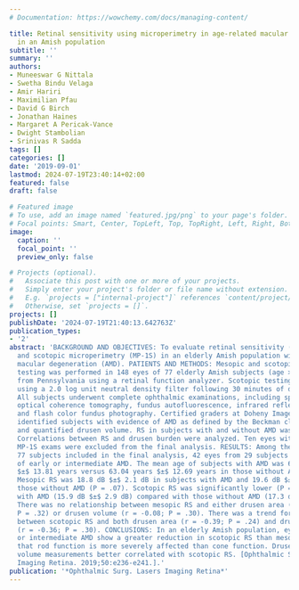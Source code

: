 ```yaml
---
# Documentation: https://wowchemy.com/docs/managing-content/

title: Retinal sensitivity using microperimetry in age-related macular degeneration
  in an Amish population
subtitle: ''
summary: ''
authors:
- Muneeswar G Nittala
- Swetha Bindu Velaga
- Amir Hariri
- Maximilian Pfau
- David G Birch
- Jonathan Haines
- Margaret A Pericak-Vance
- Dwight Stambolian
- Srinivas R Sadda
tags: []
categories: []
date: '2019-09-01'
lastmod: 2024-07-19T23:40:14+02:00
featured: false
draft: false

# Featured image
# To use, add an image named `featured.jpg/png` to your page's folder.
# Focal points: Smart, Center, TopLeft, Top, TopRight, Left, Right, BottomLeft, Bottom, BottomRight.
image:
  caption: ''
  focal_point: ''
  preview_only: false

# Projects (optional).
#   Associate this post with one or more of your projects.
#   Simply enter your project's folder or file name without extension.
#   E.g. `projects = ["internal-project"]` references `content/project/deep-learning/index.md`.
#   Otherwise, set `projects = []`.
projects: []
publishDate: '2024-07-19T21:40:13.642763Z'
publication_types:
- '2'
abstract: 'BACKGROUND AND OBJECTIVES: To evaluate retinal sensitivity (RS) by mesopic
  and scotopic microperimetry (MP-1S) in an elderly Amish population with age-related
  macular degeneration (AMD). PATIENTS AND METHODS: Mesopic and scotopic microperimetric
  testing was performed in 148 eyes of 77 elderly Amish subjects (age > 50 years)
  from Pennsylvania using a retinal function analyzer. Scotopic testing was performed
  using a 2.0 log unit neutral density filter following 30 minutes of dark adaptation.
  All subjects underwent complete ophthalmic examinations, including spectral-domain
  optical coherence tomography, fundus autofluorescence, infrared reflectance imaging,
  and flash color fundus photography. Certified graders at Doheny Image Reading Center
  identified subjects with evidence of AMD as defined by the Beckman classification
  and quantified drusen volume. RS in subjects with and without AMD was compared.
  Correlations between RS and drusen burden were analyzed. Ten eyes with incomplete
  MP-1S exams were excluded from the final analysis. RESULTS: Among the 138 eyes from
  77 subjects included in the final analysis, 42 eyes from 29 subjects had evidence
  of early or intermediate AMD. The mean age of subjects with AMD was 69.65 years
  $±$ 13.81 years versus 63.04 years $±$ 12.69 years in those without AMD (P = .06).
  Mesopic RS was 18.8 dB $±$ 2.1 dB in subjects with AMD and 19.6 dB $±$ 1.4 dB in
  those without AMD (P = .07). Scotopic RS was significantly lower (P = .04) in subjects
  with AMD (15.9 dB $±$ 2.9 dB) compared with those without AMD (17.3 dB $±$ 2.4 dB).
  There was no relationship between mesopic RS and either drusen area (r = -0.06;
  P = .32) or drusen volume (r = -0.08; P = .30). There was a trend for an association
  between scotopic RS and both drusen area (r = -0.39; P = .24) and drusen volume
  (r = -0.36; P = .30). CONCLUSIONS: In an elderly Amish population, eyes with early
  or intermediate AMD show a greater reduction in scotopic RS than mesopic RS, suggesting
  that rod function is more severely affected than cone function. Drusen area and
  volume measurements better correlated with scotopic RS. [Ophthalmic Surg Lasers
  Imaging Retina. 2019;50:e236-e241.].'
publication: '*Ophthalmic Surg. Lasers Imaging Retina*'
---
```

